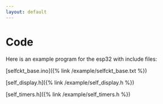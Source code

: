 ```yaml
---
layout: default
---
```


# Code

Here is an example program for the esp32 with include files:

[selfckt_base.ino]({% link /example/selfckt_base.txt %})

[self_display.h]({% link /example/self_display.h %})

[self_timers.h]({% link /example/self_timers.h %})

